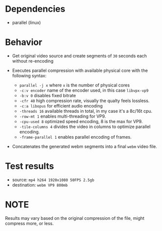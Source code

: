 # Dependencies
- parallel (linux)

# Behavior

- Get original video source and create segments of `30` seconds each without re-encoding
  
- Executes parallel compression with available physical core with the following syntax:
  - `parallel -j x`     where `x` is the number of physical cores
  - `-c:v encoder`      name of the encoder used, in this case `libvpx-vp9`
  - `-b:v 0`            disables fixed bitrate
  - `-cfr 40`           high compression rate, visually the qualty feels lossless.
  - `-c:a libopus`      for efficient audio encoding
  - `-threads 16`       available threads in total, in my case it's a 8c/16t cpu.
  - `-row-mt 1`         enables multi-threading for VP9.
  - `-cpu-used 8`       optimized speed encoding,  8 is the max for VP9.
  - `-tile-columns 4`   divides the video in columns to optimize parallel encoding.
  - `-frame-parallel 1` enables parallel encoding of frames.
  
- Concatenates the generated webm segments into a final `webm` video file.

# Test results

- source: `mp4 h264 1920x1080 50FPS 2.5gb`
- destination: `webm VP9 800mb`

# NOTE
Results may vary based on the original compression of the file, might compress more, or less.
